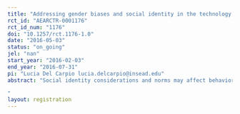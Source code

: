 ```yaml
---
title: "Addressing gender biases and social identity in the technology sector in Peru"
rct_id: "AEARCTR-0001176"
rct_id_num: "1176"
doi: "10.1257/rct.1176-1.0"
date: "2016-05-03"
status: "on_going"
jel: "nan"
start_year: "2016-02-03"
end_year: "2016-07-31"
pi: "Lucia Del Carpio lucia.delcarpio@insead.edu"
abstract: "Social identity considerations and norms may affect behavior and preferences of disadvantaged groups, perpetuating gaps in economic outcomes. In this research, we want to understand whether there are any pre-existing biases or missing information that preclude women from attempting to apply for training and a career in the high growth technology sector in Peru. These could come from misperceptions on women’s abilities to pursue a career in the tech sector, or from lack of role models or appropriate networks.  In order to understand what are the barriers to pursuing a career in the tech sector, we are randomly varying the recruitment message to potential interested applicants to a 5 month “coding” bootcamp and leadership training program, offered only to women. In addition to a control group message with generic information, in a treatment message, we correct misperceptions about women’s abilities to pursue a career in technology, provide role models and highlight the fact that the program is offered solely to women. Our aim is to measure any differences in application rates between the two groups of applicants. These will indicate to what extent the different hypothesized barriers are at work in this setting. In partnership with the training provider, we also will be able to identify differences in the characteristics of applicants (in terms of cognitive and non-cognitive abilities), to shed light on how the barriers operate for different individuals. We are in the process of evaluating the results of the first experiment in Arequipa, while we are currently launching larger experiments in Lima and Mexico.
"
layout: registration
---
```


